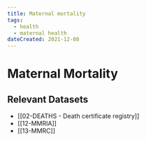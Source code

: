 ```yaml
---
title: Maternal mortality
tags:
  - health
  - maternal health
dateCreated: 2021-12-08
---
```

# Maternal Mortality
## Relevant Datasets
- [[02-DEATHS - Death certificate registry]]
- [[12-MMRIA]]
- [[13-MMRC]]